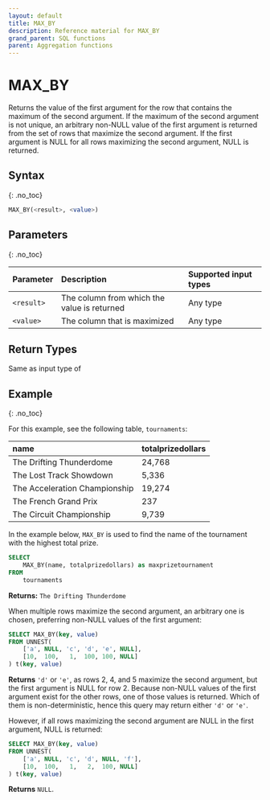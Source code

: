 ```yaml
---
layout: default
title: MAX_BY
description: Reference material for MAX_BY
grand_parent: SQL functions
parent: Aggregation functions
---
```


# MAX\_BY

Returns the value of the first argument for the row that contains the maximum of the second argument. If the maximum of the second argument is not unique, an arbitrary non-NULL value of the first argument is returned from the set of rows that maximize the second argument. If the first argument is NULL for all rows maximizing the second argument, NULL is returned.

## Syntax
{: .no_toc}

```sql
MAX_BY(<result>, <value>)
```

## Parameters
{: .no_toc}

| Parameter | Description                         |Supported input types |
| :--------- | :----------------------------------- | :---------------------|
| `<result>` | The column from which the value is returned | Any type |
| `<value>` | The column that is maximized | Any type |

## Return Types

Same as input type of <result>

## Example
{: .no_toc}

For this example, see the following table, `tournaments`:

| name                          | totalprizedollars |
| :-----------------------------| :-----------------|
| The Drifting Thunderdome      | 24,768            |
| The Lost Track Showdown       | 5,336             |
| The Acceleration Championship | 19,274            |
| The French Grand Prix         | 237               |
| The Circuit Championship      | 9,739             |


In the example below, `MAX_BY` is used to find the name of the tournament with the highest total prize.

```sql
SELECT
	MAX_BY(name, totalprizedollars) as maxprizetournament
FROM
	tournaments
```

**Returns:** `The Drifting Thunderdome`


When multiple rows maximize the second argument, an arbitrary one is chosen, preferring non-NULL values of the first argument:
```sql
SELECT MAX_BY(key, value)
FROM UNNEST(
    ['a', NULL, 'c', 'd', 'e', NULL],
    [10,  100,   1,  100, 100, NULL]
) t(key, value)
```
**Returns** `'d'` or `'e'`, as rows 2, 4, and 5 maximize the second argument, but the first argument is NULL for row 2. Because non-NULL values of the first argument exist for the other rows, one of those values is returned. Which of them is non-deterministic, hence this query may return either `'d'` or `'e'`.


However, if all rows maximizing the second argument are NULL in the first argument, NULL is returned:
```sql
SELECT MAX_BY(key, value)
FROM UNNEST(
    ['a', NULL, 'c', 'd', NULL, 'f'],
    [10,  100,   1,   2,  100, NULL]
) t(key, value)
```
**Returns** `NULL`.
